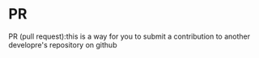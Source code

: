 # PR

PR (pull request):this is a way for you to submit a contribution to another developre's repository on github 